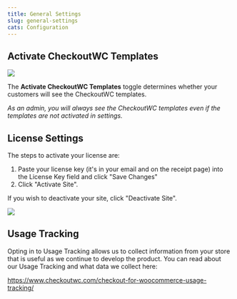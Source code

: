 ```yaml
---
title: General Settings
slug: general-settings
cats: Configuration
---
```



  <h2>
    Activate CheckoutWC Templates
  </h2>
  <p>
    <img src="https://s3.amazonaws.com/helpscout.net/docs/assets/5bdde2822c7d3a01757ac42e/images/60ae8100c1410a601d9ad33f/file-taEJH34Sj6.png" />
  </p>
  <p>
    The <strong>Activate CheckoutWC Templates</strong> toggle determines whether your customers will see the CheckoutWC templates.
  </p>
  <p>
    <em>As an admin, you will always see the CheckoutWC templates even if the templates are not activated in settings.</em>
  </p>
  <h2>
    License Settings
  </h2>
  <p>
    The steps to activate your license are:
  </p>
  <ol>
    <li>Paste your license key (it's in your email and on the receipt page) into the License Key field and click "Save Changes"
    </li>
    <li>Click "Activate Site".&nbsp;
    </li>
  </ol>
  <p>
    If you wish to deactivate your site, click "Deactivate Site".
  </p>
  <p>
    <img src="https://s3.amazonaws.com/helpscout.net/docs/assets/5bdde2822c7d3a01757ac42e/images/60ae806f9c887a0dfc553931/file-KYmpAOVO1c.png" />
  </p>
  <h2>
    Usage Tracking
  </h2>
  <p>
    Opting in to Usage Tracking allows us to collect information from your store that is useful as we continue to develop the product. You can read about our Usage Tracking and what data we collect here:
  </p>
  <p>
    <a href="https://www.checkoutwc.com/checkout-for-woocommerce-usage-tracking/">https://www.checkoutwc.com/checkout-for-woocommerce-usage-tracking/</a>
  </p>
